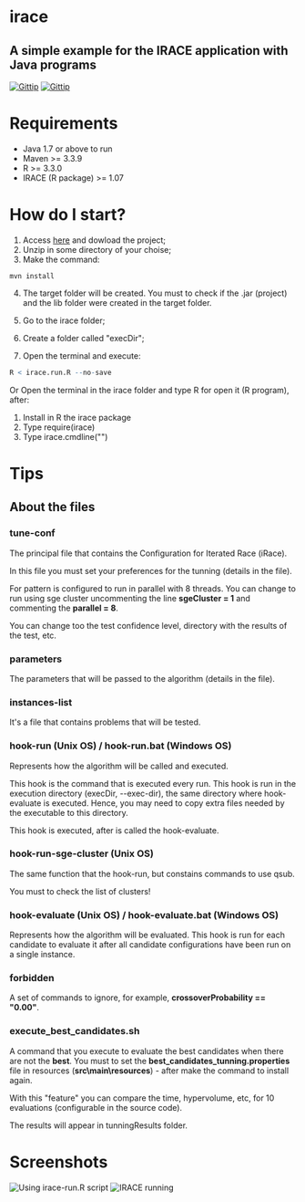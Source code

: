 # irace
## A simple example for the IRACE application with Java programs

[![Gittip](https://img.shields.io/badge/Latest%20stable-1.0-green.svg?style=flat-squared)]()
[![Gittip](https://img.shields.io/badge/build-passing-brightgreen.svg)]()

# Requirements

- Java 1.7 or above to run
- Maven >= 3.3.9
- R >= 3.3.0
- IRACE (R package) >= 1.07

# How do I start?

1. Access [here](https://github.com/gres-ufpr/irace/archive/master.zip) and dowload the project;
2. Unzip in some directory of your choise;
3. Make the command:

```
mvn install
```
4. The target folder will be created. You must to check if the .jar (project) and the lib folder were created in the target folder.

5. Go to the irace folder;
6. Create a folder called "execDir";
7. Open the terminal and execute:

```R
R < irace.run.R --no-save
```

Or Open the terminal in the irace folder and type R for open it (R program), after:

1. Install in R the irace package
2. Type require(irace)
3. Type irace.cmdline("")

# Tips

## About the files

### tune-conf

The principal file that contains the Configuration for Iterated Race (iRace).

In this file you must set your preferences for the tunning (details in the file).

For pattern is configured to run in parallel with 8 threads. You can change to run using sge cluster uncommenting the line **sgeCluster = 1** and commenting the **parallel = 8**.

You can change too the test confidence level, directory with the results of the test, etc.

### parameters

The parameters that will be passed to the algorithm (details in the file).

### instances-list

It's a file that contains problems that will be tested.

### hook-run (Unix OS) / hook-run.bat (Windows OS)

Represents how the algorithm will be called and executed.

This hook is the command that is executed every run. This hook is run in the execution directory (execDir, --exec-dir), the same directory where hook-evaluate is executed. Hence, you may need to copy extra files needed by the executable to this directory.

This hook is executed, after is called the hook-evaluate.

### hook-run-sge-cluster (Unix OS)

The same function that the hook-run, but constains commands to use qsub. 

You must to check the list of clusters!

### hook-evaluate (Unix OS) / hook-evaluate.bat (Windows OS)

Represents how the algorithm will be evaluated. This hook is run for each candidate to evaluate it after all candidate configurations have been run on a single instance.

### forbidden

A set of commands to ignore, for example, **crossoverProbability == "0.00"**.

### execute_best_candidates.sh 

A command that you execute to evaluate the best candidates when there are not the **best**. You must to set the **best_candidates_tunning.properties** file in resources (**src\main\resources**) - after make the command to install again.

With this "feature" you can compare the time, hypervolume, etc, for 10 evaluations (configurable in the source code).

The results will appear in tunningResults folder.

# Screenshots

![Using irace-run.R script](http://i.imgur.com/XbxFOby.png)
![IRACE running](http://i.imgur.com/YwvokQb.png)
